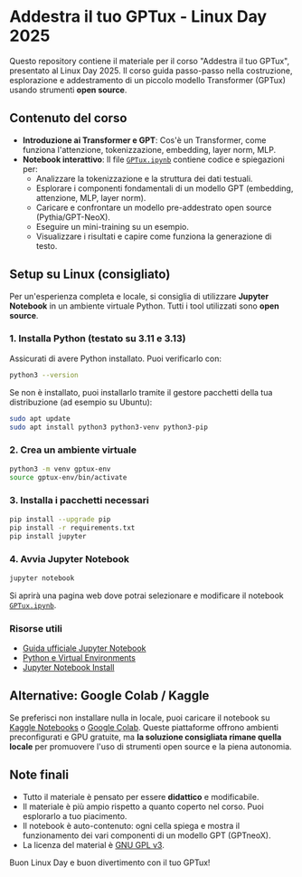 # Addestra il tuo GPTux - Linux Day 2025

Questo repository contiene il materiale per il corso "Addestra il tuo GPTux", presentato al Linux Day 2025. Il corso guida passo-passo nella costruzione, esplorazione e addestramento di un piccolo modello Transformer (GPTux) usando strumenti **open source**.

## Contenuto del corso

- **Introduzione ai Transformer e GPT**: Cos'è un Transformer, come funziona l'attenzione, tokenizzazione, embedding, layer norm, MLP.
- **Notebook interattivo**: Il file [`GPTux.ipynb`](GPTux.ipynb) contiene codice e spiegazioni per:
  - Analizzare la tokenizzazione e la struttura dei dati testuali.
  - Esplorare i componenti fondamentali di un modello GPT (embedding, attenzione, MLP, layer norm).
  - Caricare e confrontare un modello pre-addestrato open source (Pythia/GPT-NeoX).
  - Eseguire un mini-training su un esempio.
  - Visualizzare i risultati e capire come funziona la generazione di testo.

## Setup su Linux (consigliato)

Per un'esperienza completa e locale, si consiglia di utilizzare **Jupyter Notebook** in un ambiente virtuale Python. Tutti i tool utilizzati sono **open source**.

### 1. Installa Python (testato su 3.11 e 3.13)

Assicurati di avere Python installato. Puoi verificarlo con:

```sh
python3 --version
```

Se non è installato, puoi installarlo tramite il gestore pacchetti della tua distribuzione (ad esempio su Ubuntu):

```sh
sudo apt update
sudo apt install python3 python3-venv python3-pip
```

### 2. Crea un ambiente virtuale

```sh
python3 -m venv gptux-env
source gptux-env/bin/activate
```

### 3. Installa i pacchetti necessari

```sh
pip install --upgrade pip
pip install -r requirements.txt
pip install jupyter
```

### 4. Avvia Jupyter Notebook

```sh
jupyter notebook
```

Si aprirà una pagina web dove potrai selezionare e modificare il notebook [`GPTux.ipynb`](GPTux.ipynb).

### Risorse utili

- [Guida ufficiale Jupyter Notebook](https://jupyter.org/)
- [Python e Virtual Environments](https://wiki.archlinux.org/title/Python/Virtual_environment)
- [Jupyter Notebook Install](https://docs.jupyter.org/en/stable/install.html)

## Alternative: Google Colab / Kaggle

Se preferisci non installare nulla in locale, puoi caricare il notebook su [Kaggle Notebooks](https://www.kaggle.com/code) o [Google Colab](https://colab.research.google.com/). Queste piattaforme offrono ambienti preconfigurati e GPU gratuite, ma **la soluzione consigliata rimane quella locale** per promuovere l'uso di strumenti open source e la piena autonomia.

## Note finali

- Tutto il materiale è pensato per essere **didattico** e modificabile.
- Il materiale è più ampio rispetto a quanto coperto nel corso. Puoi esplorarlo a tuo piacimento.
- Il notebook è auto-contenuto: ogni cella spiega e mostra il funzionamento dei vari componenti di un modello GPT (GPTneoX).
- La licenza del material è [GNU GPL v3](LICENSE).

Buon Linux Day e buon divertimento con il tuo GPTux!
